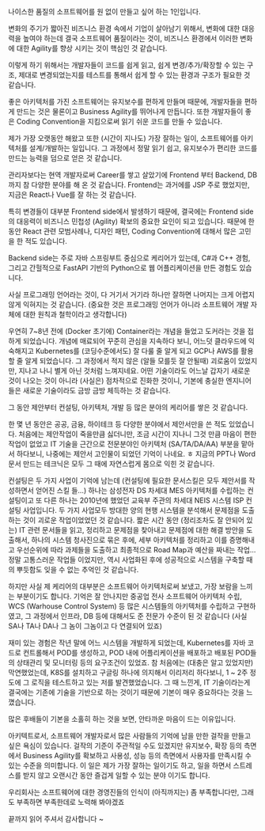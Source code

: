 나이스한 품질의 소프트웨어를 원 없이 만들고 싶어 하는 1인입니다.

변화의 주기가 짧아진 비즈니스 환경 속에서 기업이 살아남기 위해서, 변화에 대한 대응력을 높여야 하는데 결국 소프트웨어 품질이라는 것이, 비즈니스 환경에서 이러한 변화에 대한 Agility를 향상 시키는 것이 핵심인 것 같습니다.

이렇게 하기 위해서는 개발자들이 코드를 쉽게 읽고, 쉽게 변경/추가/확장할 수 있는 구조, 제대로 변경되었는지를 테스트를 통해서 쉽게 할 수 있는 환경과 구조가 필요한 것 같습니다.

좋은 아키텍처를 가진 소프트웨어는 유지보수를 편하게 만들며 때문에, 개발자들을 편하게 만드는 것은 물론이고 Business Agility를 뛰어나게 만듭니다. 또한 개발자들이 좋은 Coding Convention을 지킴으로써 읽기 쉬운 코드를 만들 수 있습니다.

제가 가장 오랫동안 해왔고 또한 (시간이 지나도) 가장 잘하는 일이, 소프트웨어를 아키텍처를 설계/개발하는 일입니다. 그 과정에서 정말 읽기 쉽고, 유지보수가 편리한 코드를 만드는 능력을 덤으로 얻은 것 같습니다.

관리자보다는 현역 개발자로써 Career를 쌓고 살았기에 Frontend 부터 Backend, DB까지 참 다양한 분야를 해 온 것 같습니다. Frontend는 과거에를 JSP 주로 했었지만, 지금은 React나 Vue를 잘 하는 것 같습니다.

특히 변경들이 대부분 Frontend side에서 발생하기 때문에, 결국에는 Frontend side의 대응력이 비즈니스 민첩성 (Agility) 확보의 중요한 요인이 되고 있습니다. 때문에 한동안 React 관련 모범사례나, 디자인 패턴, Coding Convention에 대해서 많은 고민을 한 적도 있습니다.

Backend side는 주로 자바 스프링부트 중심으로 케리어가 있는데, C#과 C++ 경험, 그리고 간헐적으로 FastAPI 기반의 Python으로 웹 어플리케이션을 만든 경험도 있습니다.

사실 프로그래밍 언어라는 것이, 다 거기서 거기라 하나만 잘하면 나머지는 크게 어렵지 않게 익혀지는 것 같습니다. (중요한 것은 프로그래밍 언어가 아니라 소프트웨어 개발 자체에 대한 원칙과 철학이라고 생각합니다)

우연히 7~8년 전에 (Docker 초기에) Container라는 개념을 들었고 도커라는 것을 접하게 되었습니다. 개념에 매료되어 꾸준히 관심을 지속하다 보니, 어느덧 클라우드에 익숙해지고 Kubernetes를 (코딩수준에서도) 잘 다룰 줄 알게 되고 GCP나 AWS를 활용할 줄 알게 되었습니다. 그 과정에서 적지 않은 (알들 모를듯 잘 안될때) 괴로움이 있었지만, 지나고 나니 별게 아닌 것처럼 느껴지네요. 어떤 기술이라도 어느날 갑자기 새로운 것이 나오는 것이 아니라 (사실은) 점차적으로 진화한 것이니, 기본에 충실한 엔지니어들은 새로운 기술이라도 금방 금방 체득하는 것 같습니다.

그 동안 제안부터 컨설팅, 아키텍처, 개발 등 많은 분야의 케리어를 쌓은 것 같습니다.

한 몇 년 동안은 공공, 금융, 하이테크 등 다양한 분야에서 제안서만을 쓴 적도 있었습니다. 처음에는 제안작업이 죽을만큼 싫더니만, 조금 시간이 지나니 그것 만큼 마음이 편한 작업이 없었고 IT 기술을 근간으로 전문분야인 아키텍처 (SA/TA/DA/AA) 부분을 맡아서 하다보니, 나중에는 제안서 고인물이 되었던 기억이 나네요. ㅎ 지금의 PPT나 Word 문서 만드는 테크닉은 모두 그 때에 자연스럽게 몸으로 익힌 것 같습니다.

컨설팅은 두 가지 사업이 기억에 남는데 (컨설팅에 필요한 문서스킬은 모두 제안서를 작성하면서 얻어진 스킬 들…) 하나는 삼성전자 DS 차세대 MES 아키텍처를 수립하는 컨설팅이고 또 다른 하나는 2010년에 했었던 교육부 주관의 차세대 NEIS 시스템 ISP 컨설팅 사업입니다. 두 가지 사업모두 방대한 양의 현행 시스템을 분석해서 문제점을 도출하는 것이 괴로운 작업이었었던 것 같습니다. 짧은 시간 동안 (정리조차도 잘 안되어 있는) IT 관련 문서들을 읽고, 정리하고 문제점을 찾아내고 문제점에 대한 해결 방안을 도출해서, 하나의 시스템 청사진으로 묶은 후에, 세부 아키텍처를 정리하고 이를 증명해내고 우선순위에 따라 과제들을 도출하고 최종적으로 Road Map과 예산을 짜내는 작업… 정말 고통스러운 작업들 이었지만, 역시 사업화된 후에 성공적으로 시스템을 구축할 때의 뿌듯함도 잊을 수 없는 추억인 것 같습니다.

하지만 사실 제 케리어의 대부분은 소프트웨어 아키텍처로써 보냈고, 가장 보람을 느끼는 부분이기도 합니다. 기억은 잘 안나지만 중공업 전사 소프트웨어 아키텍처 수립, WCS (Warhouse Control System) 등 많은 시스템들의 아키텍처를 수립하고 구현하였고, 그 과정에서 인프라, DB 등에 대해서도 준 전문가 수준이 된 것 같습니다 (사실 SA나 TA나 DA나 그 놈이 그놈이고 다 연결되어 있죠)

재미 있는 경험은 작년 말에 어느 시스템을 개발하게 되었는데, Kubernetes를 자바 코드로 컨트롤해서 POD를 생성하고, POD 내에 어플리케이션을 배포하고 배포된 POD들의 상태관리 및 모니터링 등의 요구조건이 있었죠. 참 처음에는 (대충은 알고 있었지만) 막연했었는데, K8S를 설치하고 구글링 하나에 의지해서 이리저리 하다보니, 1 ~ 2주 정도에 그 로직을 테스트하고 있는 저를 발견했었습니다. 그 때 느낀게, IT 기술이라는게 결국에는 기존에 기술을 기반으로 하는 것이기 때문에 기본이 매우 중요하다는 것을 느꼈습니다.

많은 후배들이 기본을 소홀히 하는 것을 보면, 안타까운 마음이 드는 이유입니다.

아키텍트로서, 소프트웨어 개발자로서 많은 사람들의 기억에 남을 만한 걸작을 만들고 싶은 욕심이 있습니다. 걸작의 기준이 주관적일 수도 있겠지만
유지보수, 확장 등의 측면에서 Business Agility를 확보하고 사용성, 성능 등의 측면에서 사용자를 만족시킬 수 있는 수준을 의미합니다. 이 일은 제가 가장 잘하는 일이기도 하고, 일을 하면서 스트레스를 받지 않고 오랜시간 동안 즐겁게 일할 수 있는 분야 이기도 합니다.

우리회사는 소프트웨어에 대한 경영진들의 인식이 (아직까지는) 좀 부족합니다만, 그래도 부족하면 부족한데로 노력해 봐야겠죠

끝까지 읽어 주셔서 감사합니다 ~
